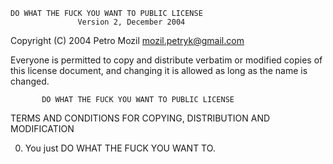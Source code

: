     DO WHAT THE FUCK YOU WANT TO PUBLIC LICENSE
                   Version 2, December 2004
 
Copyright (C) 2004 Petro Mozil <mozil.petryk@gmail.com>

Everyone is permitted to copy and distribute verbatim or modified
copies of this license document, and changing it is allowed as long
as the name is changed.
 
           DO WHAT THE FUCK YOU WANT TO PUBLIC LICENSE
  TERMS AND CONDITIONS FOR COPYING, DISTRIBUTION AND MODIFICATION

 0. You just DO WHAT THE FUCK YOU WANT TO.

